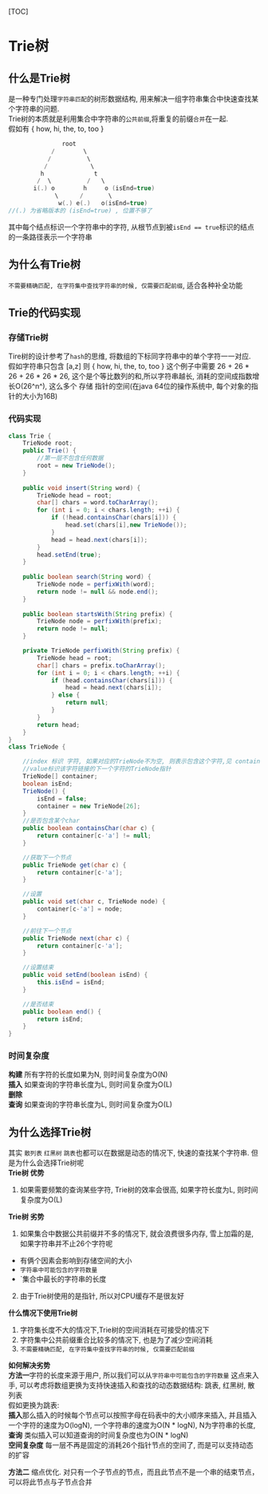 [TOC]

# Trie树

## 什么是Trie树
是一种专门处理`字符串匹配`的树形数据结构, 用来解决一组字符串集合中快速查找某个字符串的问题.   
Trie树的本质就是利用集合中字符串的`公共前缀`,将重复的前缀`合并`在一起.  
假如有 { how, hi, the, to, too }   
```C
               root
            /        \
           /          \
          /            \
         h              t
        /  \          /   \  
       i(.) o        h     o (isEnd=true)
             \      /       \
              w(.) e(.)   o(isEnd=true)
//(.) 为省略版本的 (isEnd=true) , 位置不够了 
```
其中每个结点标识一个字符串中的字符, 从根节点到被`isEnd == true`标识的结点的一条路径表示一个字符串  

## 为什么有Trie树
`不需要精确匹配, 在字符集中查找字符串的时候, 仅需要匹配前缀`, 适合各种补全功能  

## Trie的代码实现
### 存储Trie树
Tire树的设计参考了`hash`的思维, 将数组的下标同字符串中的单个字符一一对应.   
假如字符串只包含 [a,z] 则 { how, hi, the, to, too } 这个例子中需要 26 + 26 * 26 + 26 * 26 * 26, 这个是个等比数列的和,所以字符串越长, 消耗的空间成指数增长O(26^n^), 这么多个 存储 指针的空间(在java 64位的操作系统中, 每个对象的指针的大小为16B)  

### 代码实现
```java
class Trie {
    TrieNode root;
    public Trie() {
        //第一层不包含任何数据
        root = new TrieNode();
    }
    
    public void insert(String word) {
        TrieNode head = root;
        char[] chars = word.toCharArray();
        for (int i = 0; i < chars.length; ++i) {
            if (!head.containsChar(chars[i])) {
                head.set(chars[i],new TrieNode());
            }
            head = head.next(chars[i]);
        }
        head.setEnd(true);
    }
    
    public boolean search(String word) {
        TrieNode node = perfixWith(word);
        return node != null && node.end();        
    }
    
    public boolean startsWith(String prefix) {
        TrieNode node = perfixWith(prefix);
        return node != null;
    }

    private TrieNode perfixWith(String prefix) {
        TrieNode head = root;
        char[] chars = prefix.toCharArray();
        for (int i = 0; i < chars.length; ++i) {
            if (head.containsChar(chars[i])) {
                head = head.next(chars[i]);
            } else {
                return null;
            }
        }
        return head;
    }
}
class TrieNode {

    //index 标识 字符, 如果对应的TrieNode不为空, 则表示包含这个字符,见 containsChar 方法
    //value标识该字符链接的下一个字符的TrieNode指针
    TrieNode[] container;
    boolean isEnd;
    TrieNode() {
        isEnd = false;
        container = new TrieNode[26];
    }
    //是否包含某个char
    public boolean containsChar(char c) {
        return container[c-'a'] != null;
    }

    //获取下一个节点
    public TrieNode get(char c) {
        return container[c-'a'];
    }   

    //设置
    public void set(char c, TrieNode node) {
        container[c-'a'] = node;
    }

    //前往下一个节点
    public TrieNode next(char c) {
        return container[c-'a'];
    } 

    //设置结束
    public void setEnd(boolean isEnd) {
        this.isEnd = isEnd;
    }

    //是否结束
    public boolean end() {
        return isEnd;
    }
}
```

### 时间复杂度
**构建** 所有字符的长度如果为N, 则时间复杂度为O(N)  
**插入** 如果查询的字符串长度为L, 则时间复杂度为O(L)  
**删除**   
**查询** 如果查询的字符串长度为L, 则时间复杂度为O(L)  


## 为什么选择Trie树
其实 `散列表`  `红黑树` `跳表`也都可以在数据是动态的情况下, 快速的查找某个字符串. 但是为什么会选择Trie树呢  
**Trie树 优势**  
1. 如果需要频繁的查询某些字符, Trie树的效率会很高, 如果字符长度为L, 则时间复杂度为O(L)

**Trie树 劣势**  
1. 如果集合中数据公共前缀并不多的情况下, 就会浪费很多内存, 雪上加霜的是, 如果字符串并不止26个字符呢  
  * 有俩个因素会影响到存储空间的大小 
  * `字符串中可能包含的字符数量` 
  * `集合中最长的字符串的长度
2. 由于Trie树使用的是指针, 所以对CPU缓存不是很友好

**什么情况下使用Trie树**  
1. 字符集长度不大的情况下,Trie树的空间消耗在可接受的情况下
2. 字符集中公共前缀重合比较多的情况下, 也是为了减少空间消耗
3. `不需要精确匹配, 在字符集中查找字符串的时候, 仅需要匹配前缀`

**如何解决劣势**  
**方法一**字符的长度来源于用户, 所以我们可以从`字符串中可能包含的字符数量` 这点来入手, 可以考虑将数组更换为支持快速插入和查找的动态数据结构: 跳表, 红黑树, 散列表  
假如更换为跳表:   
  **插入**那么插入的时候每个节点可以按照字母在码表中的大小顺序来插入, 并且插入一个字符的速度为O(logN), 一个字符串的速度为O(N * logN), N为字符串的长度,   
  **查询** 类似插入可以知道查询的时间复杂度也为O(N * logN)  
  **空间复杂度** 每一层不再是固定的消耗26个指针节点的空间了, 而是可以支持动态的扩容  

**方法二** 缩点优化. 对只有一个子节点的节点，而且此节点不是一个串的结束节点，可以将此节点与子节点合并  
